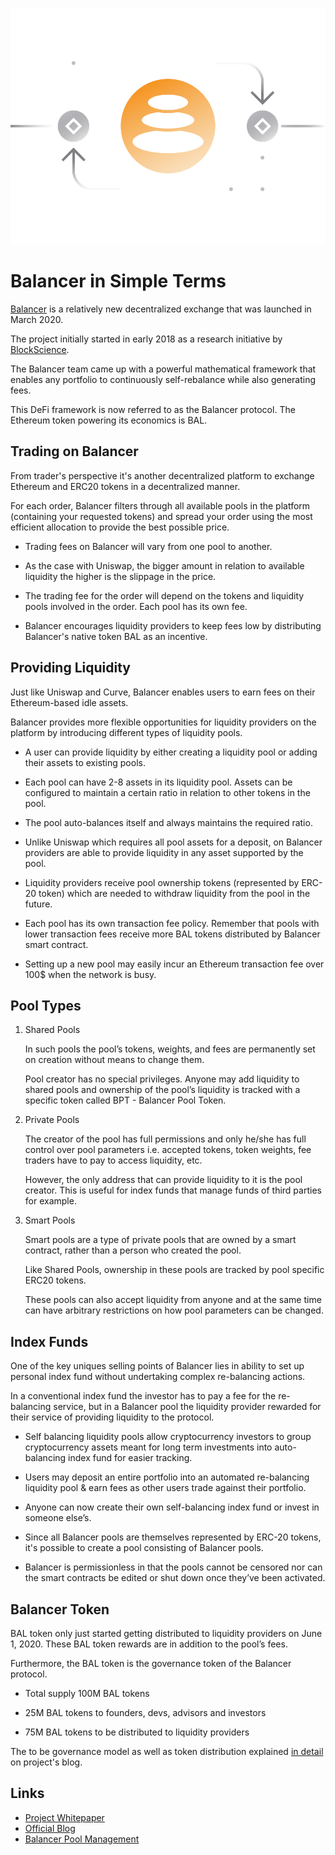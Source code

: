 ![](../images/bal-Main-l.png)

# Balancer in Simple Terms

[Balancer](https://balancer.exchange/) is a relatively new decentralized exchange that was launched in March 2020.

The project initially started in early 2018 as a research initiative by [BlockScience](https://block.science/). 

The Balancer team came up with a powerful mathematical framework that enables any portfolio to continuously self-rebalance while also generating fees.

This DeFi framework is now referred to as the Balancer protocol. The Ethereum token powering its economics is BAL. 

## Trading on Balancer

From trader's perspective it's another decentralized platform to exchange Ethereum and ERC20 tokens in a decentralized manner.

For each order, Balancer filters through all available pools in the platform (containing your requested tokens) and spread your order using the most efficient allocation to provide the best possible price.

- Trading fees on Balancer will vary from one pool to another.

- As the case with Uniswap, the bigger amount in relation to available liquidity the higher is the slippage in the price.

- The trading fee for the order will depend on the tokens and liquidity pools involved in the order. Each pool has its own fee.

- Balancer encourages liquidity providers to keep fees low by distributing Balancer's native token BAL as an incentive.

## Providing Liquidity

Just like Uniswap and Curve, Balancer enables users to earn fees on their Ethereum-based idle assets.

Balancer provides more flexible opportunities for liquidity providers on the platform by introducing different types of liquidity pools.

- A user can provide liquidity by either creating a liquidity pool or adding their assets to existing pools.

- Each pool can have 2-8 assets in its liquidity pool. Assets can be configured to maintain a certain ratio in relation to other tokens in the pool. 

- The pool auto-balances itself and always maintains the required ratio.

- Unlike Uniswap which requires all pool assets for a deposit, on Balancer providers are able to provide liquidity in any asset supported by the pool.

- Liquidity providers receive pool ownership tokens (represented by ERC-20 token) which are needed to withdraw liquidity from the pool in the future.

- Each pool has its own transaction fee policy. Remember that pools with lower transaction fees receive more BAL tokens distributed by Balancer smart contract.

- Setting up a new pool may easily incur an Ethereum transaction fee over 100$ when the network is busy.
 
## Pool Types

1. Shared Pools

    In such pools the pool’s tokens, weights, and fees are permanently set on creation without means to change them. 
    
    Pool creator has no special privileges. Anyone may add liquidity to shared pools and ownership of the pool’s liquidity is tracked with a specific token called BPT - Balancer Pool Token.

2. Private Pools

    The creator of the pool has full permissions and only he/she has full control over pool parameters i.e. accepted tokens, token weights, fee traders have to pay to access liquidity, etc.
    
    However, the only address that can provide liquidity to it is the pool creator. This is useful for index funds that manage funds of third parties for example.
     
3. Smart Pools     
     
    Smart pools are a type of private pools that are owned by a smart contract, rather than a person who created the pool. 
  
    Like Shared Pools, ownership in these pools are tracked by pool specific ERC20 tokens. 
    
    These pools can also accept liquidity from anyone and at the same time can have arbitrary restrictions on how pool parameters can be changed.

## Index Funds

One of the key uniques selling points of Balancer lies in ability to set up personal index fund without undertaking complex re-balancing actions.

In a conventional index fund the investor has to pay a fee for the re-balancing service, but in a Balancer pool the liquidity provider rewarded for their service of providing liquidity to the protocol.

- Self balancing liquidity pools allow cryptocurrency investors to group cryptocurrency assets meant for long term investments into auto-balancing index fund for easier tracking.

- Users may deposit an entire portfolio into an automated re-balancing liquidity pool & earn fees as other users trade against their portfolio.

- Anyone can now create their own self-balancing index fund or invest in someone else’s.

- Since all Balancer pools are themselves represented by ERC-20 tokens, it's possible to create a pool consisting of Balancer pools.

- Balancer is permissionless in that the pools cannot be censored nor can the smart contracts be edited or shut down once they’ve been activated. 

## Balancer Token

BAL token only just started getting distributed to liquidity providers on June 1, 2020. These BAL token rewards are in addition to the pool’s fees. 

Furthermore, the BAL token is the governance token of the Balancer protocol.

- Total supply 100M BAL tokens

- 25M BAL tokens to founders, devs, advisors and investors

- 75M BAL tokens to be distributed to liquidity providers

The to be governance model as well as token distribution explained [in detail](https://balancer.finance/2020/05/15/proposing-balancer-liquidity-mining/) on project's blog.

## Links

- [Project Whitepaper](https://balancer.finance/whitepaper/)
- [Official Blog](https://balancer.finance/blog-feed/)
- [Balancer Pool Management](https://pools.balancer.exchange/#/)
